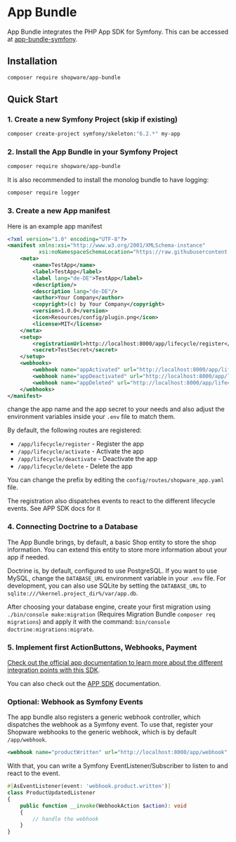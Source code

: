 # App Bundle

App Bundle integrates the PHP App SDK for Symfony. This can be accessed at [app-bundle-symfony](https://github.com/shopware/app-bundle-symfony).

## Installation

```bash
composer require shopware/app-bundle
```

## Quick Start

### 1. Create a new Symfony Project (skip if existing)

```bash
composer create-project symfony/skeleton:"6.2.*" my-app
```

### 2. Install the App Bundle in your Symfony Project

```bash
composer require shopware/app-bundle
```

It is also recommended to install the monolog bundle to have logging:

```bash
composer require logger
```

### 3. Create a new App manifest

Here is an example app manifest

```xml
<?xml version="1.0" encoding="UTF-8"?>
<manifest xmlns:xsi="http://www.w3.org/2001/XMLSchema-instance"
          xsi:noNamespaceSchemaLocation="https://raw.githubusercontent.com/shopware/platform/trunk/src/Core/Framework/App/Manifest/Schema/manifest-2.0.xsd">
    <meta>
        <name>TestApp</name>
        <label>TestApp</label>
        <label lang="de-DE">TestApp</label>
        <description/>
        <description lang="de-DE"/>
        <author>Your Company</author>
        <copyright>(c) by Your Company</copyright>
        <version>1.0.0</version>
        <icon>Resources/config/plugin.png</icon>
        <license>MIT</license>
    </meta>
    <setup>
        <registrationUrl>http://localhost:8000/app/lifecycle/register</registrationUrl>
        <secret>TestSecret</secret>
    </setup>
    <webhooks>
        <webhook name="appActivated" url="http://localhost:8000/app/lifecycle/activate" event="app.activated"/>
        <webhook name="appDeactivated" url="http://localhost:8000/app/lifecycle/deactivate" event="app.deactivated"/>
        <webhook name="appDeleted" url="http://localhost:8000/app/lifecycle/delete" event="app.deleted"/>
    </webhooks>
</manifest>
```

change the app name and the app secret to your needs
and also adjust the environment variables inside your `.env` file to match them.

By default, the following routes are registered:

* `/app/lifecycle/register` - Register the app
* `/app/lifecycle/activate` - Activate the app
* `/app/lifecycle/deactivate` - Deactivate the app
* `/app/lifecycle/delete` - Delete the app

You can change the prefix by editing the `config/routes/shopware_app.yaml` file.

The registration also dispatches events to react to the different lifecycle events. See APP SDK docs for it

### 4. Connecting Doctrine to a Database

The App Bundle brings, by default, a basic Shop entity to store the shop information.
You can extend this entity to store more information about your app if needed.

Doctrine is, by default, configured to use PostgreSQL. If you want to use MySQL, change the `DATABASE_URL` environment variable in your `.env` file.
For development, you can also use SQLite by setting the `DATABASE_URL` to `sqlite:///%kernel.project_dir%/var/app.db`.

After choosing your database engine, create your first migration using `./bin/console make:migration` (Requires Migration Bundle `composer req migrations`) and apply it with the command: `bin/console doctrine:migrations:migrate`.

### 5. Implement first ActionButtons, Webhooks, Payment

[Check out the official app documentation to learn more about the different integration points with this SDK](https://developer.shopware.com/docs/guides/plugins/apps).

You can also check out the [APP SDK](https://github.com/shopware/app-php-sdk) documentation.

### Optional: Webhook as Symfony Events

The app bundle also registers a generic webhook controller, which dispatches the webhook as a Symfony event.
To use that, register your Shopware webhooks to the generic webhook, which is by default `/app/webhook`.

```xml
<webhook name="productWritten" url="http://localhost:8000/app/webhook" event="product.written"/>
```

With that, you can write a Symfony EventListener/Subscriber to listen to and react to the event.

```php
#[AsEventListener(event: 'webhook.product.written')]
class ProductUpdatedListener
{
    public function __invoke(WebhookAction $action): void
    {
        // handle the webhook
    }
}
```
